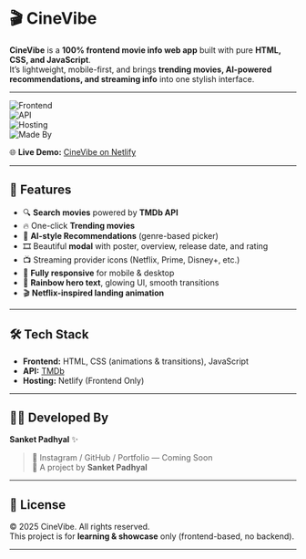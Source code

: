 # 🎬 CineVibe  

**CineVibe** is a **100% frontend movie info web app** built with pure **HTML, CSS, and JavaScript**.  
It’s lightweight, mobile-first, and brings **trending movies, AI-powered recommendations, and streaming info** into one stylish interface.  

---

![Frontend](https://img.shields.io/badge/Frontend-HTML%20%7C%20CSS%20%7C%20JavaScript-blue?style=for-the-badge)  
![API](https://img.shields.io/badge/API-TMDb-green?style=for-the-badge)  
![Hosting](https://img.shields.io/badge/Hosting-Netlify-orange?style=for-the-badge)  
![Made By](https://img.shields.io/badge/Made%20By-Sanket%20Padhyal-red?style=for-the-badge)  

🌐 **Live Demo:** [CineVibe on Netlify](https://storied-manatee-3beb3c.netlify.app)  

---

## 🚀 Features  

- 🔍 **Search movies** powered by **TMDb API**  
- 🔥 One-click **Trending movies**  
- 🤖 **AI-style Recommendations** (genre-based picker)  
- 🎞️ Beautiful **modal** with poster, overview, release date, and rating  
- 📺 Streaming provider icons (Netflix, Prime, Disney+, etc.)  
- 📱 **Fully responsive** for mobile & desktop  
- 🌈 **Rainbow hero text**, glowing UI, smooth transitions  
- 🎬 **Netflix-inspired landing animation**  

---

## 🛠️ Tech Stack  

- **Frontend:** HTML, CSS (animations & transitions), JavaScript  
- **API:** [TMDb](https://developer.themoviedb.org/reference/intro/getting-started)  
- **Hosting:** Netlify (Frontend Only)  

---

## 👨‍💻 Developed By  

**Sanket Padhyal** ✨  
> 🔗 Instagram / GitHub / Portfolio — Coming Soon  
> 🎥 A project by **Sanket Padhyal**  

---

## 📜 License  

© 2025 CineVibe. All rights reserved.  
This project is for **learning & showcase** only (frontend-based, no backend).  

---

